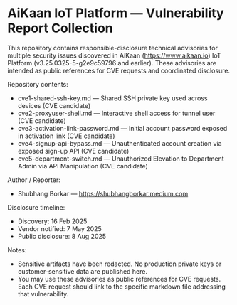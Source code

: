 # AiKaan IoT Platform — Vulnerability Report Collection

This repository contains responsible-disclosure technical advisories for multiple security issues discovered in AiKaan (https://www.aikaan.io) IoT Platform (v3.25.0325-5-g2e9c59796 and earlier). These advisories are intended as public references for CVE requests and coordinated disclosure.

Repository contents:
- cve1-shared-ssh-key.md        — Shared SSH private key used across devices (CVE candidate)
- cve2-proxyuser-shell.md       — Interactive shell access for tunnel user (CVE candidate)
- cve3-activation-link-password.md — Initial account password exposed in activation link (CVE candidate)
- cve4-signup-api-bypass.md     — Unauthenticated account creation via exposed sign-up API (CVE candidate)
- cve5-department-switch.md     — Unauthorized Elevation to Department Admin via API Manipulation (CVE candidate)


Author / Reporter:
- Shubhang Borkar — https://shubhangborkar.medium.com

Disclosure timeline:
- Discovery: 16 Feb 2025
- Vendor notified: 7 May 2025
- Public disclosure: 8 Aug 2025

Notes:
- Sensitive artifacts have been redacted. No production private keys or customer-sensitive data are published here.
- You may use these advisories as public references for CVE requests. Each CVE request should link to the specific markdown file addressing that vulnerability.
